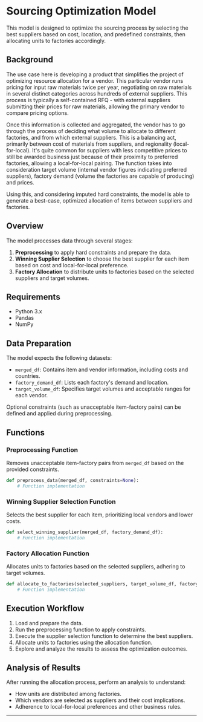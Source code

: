 # Sourcing Optimization Model

This model is designed to optimize the sourcing process by selecting the best suppliers based on cost, location, and predefined constraints, then allocating units to factories accordingly.

## Background

The use case here is developing a product that simplifies the project of optimizing resource allocation for a vendor. This particular vendor runs pricing for input raw materials twice per year, negotiating on raw materials in several distinct categories across hundreds of external suppliers. This process is typically a self-contained RFQ - with external suppliers submitting their prices for raw materials, allowing the primary vendor to compare pricing options. 

Once this information is collected and aggregated, the vendor has to go through the process of deciding what volume to allocate to different factories, and from which external suppliers. This is a balancing act, primarily between cost of materials from suppliers, and regionality (local-for-local). It's quite common for suppliers with less competitive prices to still be awarded business just because of their proximity to preferred factories, allowing a local-for-local pairing.   The function takes into consideration target volume (internal vendor figures indicating preferred suppliers), factory demand (volume the factories are capable of producing) and prices. 

Using this, and considering imputed hard constraints, the model is able to generate a best-case, optimized allocation of items between suppliers and factories.

## Overview

The model processes data through several stages:

1. **Preprocessing** to apply hard constraints and prepare the data.
2. **Winning Supplier Selection** to choose the best supplier for each item based on cost and local-for-local preference.
3. **Factory Allocation** to distribute units to factories based on the selected suppliers and target volumes.

## Requirements

- Python 3.x
- Pandas
- NumPy

## Data Preparation

The model expects the following datasets:

- `merged_df`: Contains item and vendor information, including costs and countries.
- `factory_demand_df`: Lists each factory's demand and location.
- `target_volume_df`: Specifies target volumes and acceptable ranges for each vendor.

Optional constraints (such as unacceptable item-factory pairs) can be defined and applied during preprocessing.

## Functions

### Preprocessing Function

Removes unacceptable item-factory pairs from `merged_df` based on the provided constraints.

```python
def preprocess_data(merged_df, constraints=None):
    # Function implementation
```

### Winning Supplier Selection Function

Selects the best supplier for each item, prioritizing local vendors and lower costs.

```python
def select_winning_supplier(merged_df, factory_demand_df):
    # Function implementation
```

### Factory Allocation Function

Allocates units to factories based on the selected suppliers, adhering to target volumes.

```python
def allocate_to_factories(selected_suppliers, target_volume_df, factory_demand_df):
    # Function implementation
```

## Execution Workflow

1. Load and prepare the data.
2. Run the preprocessing function to apply constraints.
3. Execute the supplier selection function to determine the best suppliers.
4. Allocate units to factories using the allocation function.
5. Explore and analyze the results to assess the optimization outcomes.

## Analysis of Results

After running the allocation process, perform an analysis to understand:

- How units are distributed among factories.
- Which vendors are selected as suppliers and their cost implications.
- Adherence to local-for-local preferences and other business rules.

---
